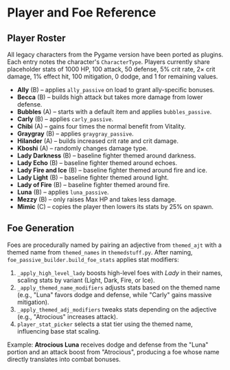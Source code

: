 # Player and Foe Reference

## Player Roster
All legacy characters from the Pygame version have been ported as plugins.
Each entry notes the character's `CharacterType`. Players currently share
placeholder stats of 1000 HP, 100 attack, 50 defense, 5% crit rate, 2× crit
damage, 1% effect hit, 100 mitigation, 0 dodge, and 1 for remaining values.

- **Ally** (B) – applies `ally_passive` on load to grant ally-specific bonuses.
- **Becca** (B) – builds high attack but takes more damage from lower defense.
- **Bubbles** (A) – starts with a default item and applies `bubbles_passive`.
- **Carly** (B) – applies `carly_passive`.
- **Chibi** (A) – gains four times the normal benefit from Vitality.
- **Graygray** (B) – applies `graygray_passive`.
- **Hilander** (A) – builds increased crit rate and crit damage.
- **Kboshi** (A) – randomly changes damage type.
- **Lady Darkness** (B) – baseline fighter themed around darkness.
- **Lady Echo** (B) – baseline fighter themed around echoes.
- **Lady Fire and Ice** (B) – baseline fighter themed around fire and ice.
- **Lady Light** (B) – baseline fighter themed around light.
- **Lady of Fire** (B) – baseline fighter themed around fire.
- **Luna** (B) – applies `luna_passive`.
- **Mezzy** (B) – only raises Max HP and takes less damage.
- **Mimic** (C) – copies the player then lowers its stats by 25% on spawn.

## Foe Generation
Foes are procedurally named by pairing an adjective from `themed_ajt`
with a themed name from `themed_names` in `themedstuff.py`. After naming,
`foe_passive_builder.build_foe_stats` applies stat modifiers:

1. `_apply_high_level_lady` boosts high-level foes with *Lady* in their names,
   scaling stats by variant (Light, Dark, Fire, or Ice).
2. `_apply_themed_name_modifiers` adjusts stats based on the themed name
   (e.g., "Luna" favors dodge and defense, while "Carly" gains massive
   mitigation).
3. `_apply_themed_adj_modifiers` tweaks stats depending on the adjective
   (e.g., "Atrocious" increases attack).
4. `player_stat_picker` selects a stat tier using the themed name, influencing
   base stat scaling.

Example: **Atrocious Luna** receives dodge and defense from the "Luna" portion
and an attack boost from "Atrocious", producing a foe whose name directly
translates into combat bonuses.

